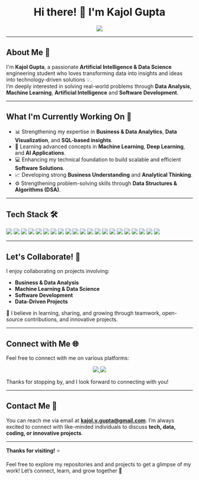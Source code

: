 <h1 align="center">Hi there! 👋 I'm Kajol Gupta</h1>

<p align="center">
  <img src="https://readme-typing-svg.herokuapp.com?size=22&duration=4000&color=F75C7E&center=true&vCenter=true&width=600&lines=AI+%26+Data+Science+Engineering+Student;Data+Driven+Problem+Solver;Tech+Explorer+%F0%9F%9A%80" />
</p>

---

## About Me 🌟
I'm **Kajol Gupta**, a passionate **Artificial Intelligence & Data Science** engineering student who loves transforming data into insights and ideas into technology-driven solutions 💡.  
I’m deeply interested in solving real-world problems through **Data Analysis**, **Machine Learning**, **Artificial Intelligence** and **Software Development**.  

---

## What I'm Currently Working On 🎯 

- 📊 Strengthening my expertise in **Business & Data Analytics**, **Data Visualization**, and **SQL-based insights**.  
- 🧠 Learning advanced concepts in **Machine Learning**, **Deep Learning**, and **AI Applications**.  
- 💻 Enhancing my technical foundation to build scalable and efficient **Software Solutions**.  
- 📈 Developing strong **Business Understanding** and **Analytical Thinking**.  
- ⚙️ Strengthening problem-solving skills through **Data Structures & Algorithms (DSA)**.  

---

## Tech Stack 🛠️ 
<p>
  <!-- Languages -->
  <img src="https://img.shields.io/badge/Python-3776AB?style=for-the-badge&logo=python&logoColor=white"/>
  <img src="https://img.shields.io/badge/C-00599C?style=for-the-badge&logo=c&logoColor=white"/>
  <img src="https://img.shields.io/badge/Java-CB3837?style=for-the-badge&logo=java&logoColor=white"/>
  <img src="https://img.shields.io/badge/HTML-E34F26?style=for-the-badge&logo=html5&logoColor=white"/>
  <img src="https://img.shields.io/badge/CSS-1572B6?style=for-the-badge&logo=css3&logoColor=white"/>
  <img src="https://img.shields.io/badge/JavaScript-F7DF1E?style=for-the-badge&logo=javascript&logoColor=black"/>
  <img src="https://img.shields.io/badge/SQL-4479A1?style=for-the-badge&logo=sql&logoColor=white"/>

  <!-- Frameworks / Libraries -->
  <img src="https://img.shields.io/badge/React-20232A?style=for-the-badge&logo=react&logoColor=61DAFB"/>
  <img src="https://img.shields.io/badge/Flask-000000?style=for-the-badge&logo=flask&logoColor=white"/>
  <img src="https://img.shields.io/badge/Django-092E20?style=for-the-badge&logo=django&logoColor=white"/>
  <img src="https://img.shields.io/badge/Node.js-339933?style=for-the-badge&logo=node.js&logoColor=white"/>
  <img src="https://img.shields.io/badge/Express.js-000000?style=for-the-badge&logo=express&logoColor=white"/>
  <img src="https://img.shields.io/badge/Bootstrap-7952B3?style=for-the-badge&logo=bootstrap&logoColor=white"/>

  <!-- Data & ML Tools -->
  <img src="https://img.shields.io/badge/MySQL-4479A1?style=for-the-badge&logo=mysql&logoColor=white"/>
  <img src="https://img.shields.io/badge/MongoDB-47A248?style=for-the-badge&logo=mongodb&logoColor=white"/>
  <img src="https://img.shields.io/badge/Pandas-150458?style=for-the-badge&logo=pandas&logoColor=white"/>
  <img src="https://img.shields.io/badge/NumPy-013243?style=for-the-badge&logo=numpy&logoColor=white"/>
  <img src="https://img.shields.io/badge/Scikit-learn-F7931E?style=for-the-badge&logo=scikit-learn&logoColor=white"/>
 
  <!-- Others -->
  <img src="https://img.shields.io/badge/Firebase-FFCA28?style=for-the-badge&logo=firebase&logoColor=black"/>
  <img src="https://img.shields.io/badge/Jupyter_Notebooks-F37626?style=for-the-badge&logo=jupyter&logoColor=white"/>
  <img src="https://img.shields.io/badge/Power_BI-F2C811?style=for-the-badge&logo=power-bi&logoColor=black"/>
</p>


---


## Let's Collaborate! 🤝
I enjoy collaborating on projects involving:  

- **Business & Data Analysis**  
- **Machine Learning & Data Science**  
- **Software Development**  
- **Data-Driven Projects**  

💬 I believe in learning, sharing, and growing through teamwork, open-source contributions, and innovative projects.

---

## Connect with Me 🌐
Feel free to connect with me on various platforms:
<p align="center">
  <a href="https://www.linkedin.com/in/kajol-v-gupta">
    <img src="https://img.shields.io/badge/LinkedIn-0077B5.svg?style=for-the-badge&logo=linkedin&logoColor=white"/>
  </a>
  <a href="mailto:kajol.v.gupta@gmail.com">
    <img src="https://img.shields.io/badge/Gmail-D14836.svg?style=for-the-badge&logo=gmail&logoColor=white)](mailto:kajol.v.gupta@gmail.com"/>
  </a>
</p>
Thanks for stopping by, and I look forward to connecting with you!

---

## Contact Me 📧
You can reach me via email at **kajol.v.gupta@gmail.com**. I’m always excited to connect with like-minded individuals to discuss **tech, data, coding, or innovative projects**.  

---

**Thanks for visiting!** ⭐ 

Feel free to explore my repositories and and projects to get a glimpse of my work! 
Let’s connect, learn, and grow together 🚀

